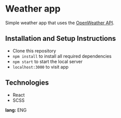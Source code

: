 # Weather app
Simple weather app that uses the <a href="https://openweathermap.org/api">OpenWeather API</a>.

## Installation and Setup Instructions
* Clone this repository
* <code>npm install</code> to install all required dependencies
* <code>npm start</code> to start the local server
* <code>localhost:3000</code> to visit app

## Technologies
* React
* SCSS

<strong>lang:</strong> ENG
